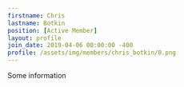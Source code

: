 ```yaml
---
firstname: Chris
lastname: Botkin
position: [Active Member]
layout: profile
join_date: 2019-04-06 00:00:00 -400
profile: /assets/img/members/chris_botkin/0.png
---
```

Some information